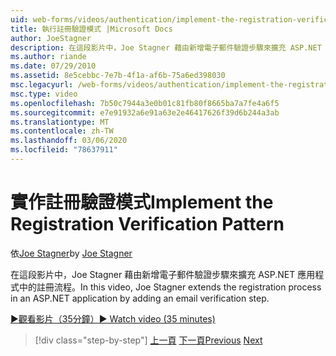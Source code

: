 ```yaml
---
uid: web-forms/videos/authentication/implement-the-registration-verification-pattern
title: 執行註冊驗證模式 |Microsoft Docs
author: JoeStagner
description: 在這段影片中，Joe Stagner 藉由新增電子郵件驗證步驟來擴充 ASP.NET 應用程式中的註冊流程。
ms.author: riande
ms.date: 07/29/2010
ms.assetid: 8e5cebbc-7e7b-4f1a-af6b-75a6ed398030
msc.legacyurl: /web-forms/videos/authentication/implement-the-registration-verification-pattern
msc.type: video
ms.openlocfilehash: 7b50c7944a3e0b01c81fb80f8665ba7a7fe4a6f5
ms.sourcegitcommit: e7e91932a6e91a63e2e46417626f39d6b244a3ab
ms.translationtype: MT
ms.contentlocale: zh-TW
ms.lasthandoff: 03/06/2020
ms.locfileid: "78637911"
---
```

# <a name="implement-the-registration-verification-pattern"></a><span data-ttu-id="81eaf-103">實作註冊驗證模式</span><span class="sxs-lookup"><span data-stu-id="81eaf-103">Implement the Registration Verification Pattern</span></span>

<span data-ttu-id="81eaf-104">依[Joe Stagner](https://github.com/JoeStagner)</span><span class="sxs-lookup"><span data-stu-id="81eaf-104">by [Joe Stagner](https://github.com/JoeStagner)</span></span>

<span data-ttu-id="81eaf-105">在這段影片中，Joe Stagner 藉由新增電子郵件驗證步驟來擴充 ASP.NET 應用程式中的註冊流程。</span><span class="sxs-lookup"><span data-stu-id="81eaf-105">In this video, Joe Stagner extends the registration process in an ASP.NET application by adding an email verification step.</span></span>

[<span data-ttu-id="81eaf-106">&#9654;觀看影片（35分鐘）</span><span class="sxs-lookup"><span data-stu-id="81eaf-106">&#9654; Watch video (35 minutes)</span></span>](https://channel9.msdn.com/Blogs/ASP-NET-Site-Videos/implement-the-registration-verification-pattern)

> [!div class="step-by-step"]
> <span data-ttu-id="81eaf-107">[上一頁](logging-users-into-your-membership-system.md)
> [下一頁](simple-web-service-authentication.md)</span><span class="sxs-lookup"><span data-stu-id="81eaf-107">[Previous](logging-users-into-your-membership-system.md)
[Next](simple-web-service-authentication.md)</span></span>
